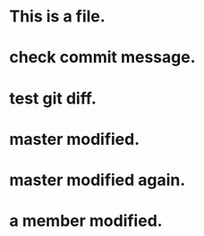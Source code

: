 # This is a file.
# check commit message.
# test git diff.
# master modified.
# master modified again.
# a member modified.
